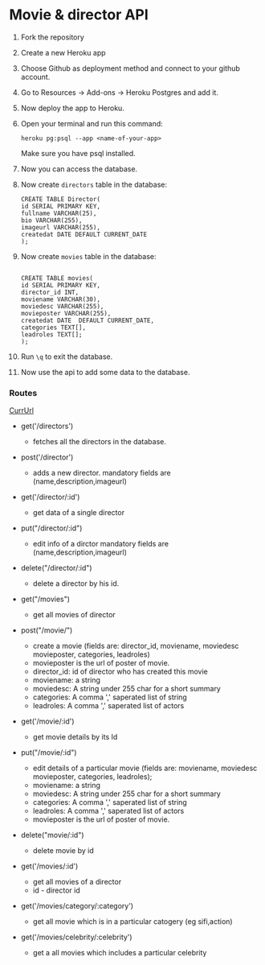 # Movie & director API

1. Fork the repository
2. Create a new Heroku app
3. Choose Github as deployment method and connect to your
   github account.
5. Go to Resources -> Add-ons -> Heroku Postgres and add it.
6. Now deploy the app to Heroku.
7. Open your terminal and run this command:

   ```
   heroku pg:psql --app <name-of-your-app>
   ```

   Make sure you have psql installed.
8. Now you can access the database.
9. Now create `directors` table in the database:
    ```
    CREATE TABLE Director(
    id SERIAL PRIMARY KEY,
    fullname VARCHAR(25),
    bio VARCHAR(255),
    imageurl VARCHAR(255),
    createdat DATE DEFAULT CURRENT_DATE
    );

    ```

10. Now create `movies` table in the database:
    ```

    CREATE TABLE movies(
    id SERIAL PRIMARY KEY,
    director_id INT,
    moviename VARCHAR(30),
    moviedesc VARCHAR(255),
    movieposter VARCHAR(255),
    createdat DATE  DEFAULT CURRENT_DATE,
    categories TEXT[],
    leadroles TEXT[];
    );
    ```
11. Run `\q` to exit the database.
11. Now use the api to add some data to the database.

### Routes
[CurrUrl](https://tmdb-node-api.herokuapp.com/)

* get('/directors')
  
  * fetches all the directors in the database.

* post('/director')

    * adds a new director. mandatory fields are (name,description,imageurl)

* get('/director/:id')
  
    * get data of a single director

* put("/director/:id")

    * edit info of a dirctor mandatory fields are (name,description,imageurl)

*  delete("/director/:id")
    * delete a director by his id.

*  get("/movies") 
    
    * get all movies of director

* post("/movie/")

    * create a movie (fields are:  director_id, moviename, moviedesc movieposter, categories, leadroles)
    * movieposter is the url of poster of movie.
    * director_id: id of director who has created this movie
    * moviename: a string
    * moviedesc: A string under 255 char for a short summary  
    * categories: A comma ',' saperated list of string
    * leadroles: A comma ',' saperated list of actors

*  get('/movie/:id')

    * get movie details by its Id

* put("/movie/:id")

    * edit details of a particular movie (fields are: moviename, moviedesc movieposter, categories, leadroles);
    * moviename: a string
    * moviedesc: A string under 255 char for a short summary  
    * categories: A comma ',' saperated list of string
    * leadroles: A comma ',' saperated list of actors
    * movieposter is the url of poster of movie.

* delete("movie/:id")
    * delete movie by id

* get('/movies/:id')
    * get all movies of a director 
    * id - director id

* get('/movies/category/:category')

    * get all movie which is in a particular catogery (eg sifi,action)


* get('/movies/celebrity/:celebrity')
    
    * get a all movies which includes a particular celebrity
